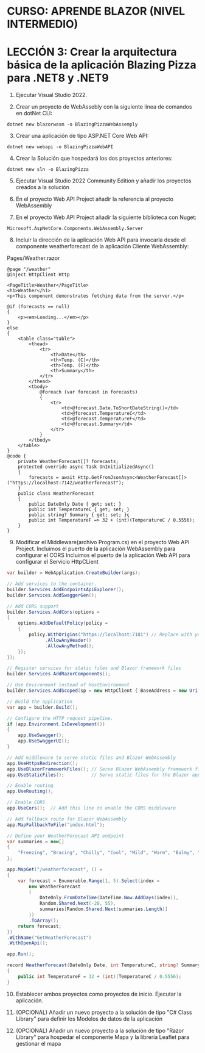 # CURSO: APRENDE BLAZOR (NIVEL INTERMEDIO)

# LECCIÓN 3: Crear la arquitectura básica de la aplicación Blazing Pizza para .NET8 y .NET9

1. Ejecutar Visual Studio 2022.

2. Crear un proyecto de WebAssebly con la siguiente línea de comandos en dotNet CLI:

```
dotnet new blazorwasm -o BlazingPizzaWebAssemply
```

3. Crear una aplicación de tipo ASP.NET Core Web API:

```
dotnet new webapi -o BlazingPizzaWebAPI
```

4. Crear la Solución que hospedará los dos proyectos anteriores:

```
dotnet new sln -o BlazingPizza
```

5. Ejecutar Visual Studio 2022 Community Edition y añadir los proyectos creados a la solución

6. En el proyecto Web API Project añadir la referencia al proyecto WebAssembly

7. En el proyecto Web API Project añadir la siguiente biblioteca con Nuget: 

```
Microsoft.AspNetCore.Components.WebAssembly.Server
```

8. Incluir la dirección de la aplicación Web API para invocarla desde el componente weatherforecast de la aplicación Cliente WebAssembly:

Pages/Weather.razor

```razor
@page "/weather"
@inject HttpClient Http

<PageTitle>Weather</PageTitle>
<h1>Weather</h1>
<p>This component demonstrates fetching data from the server.</p>

@if (forecasts == null)
{
    <p><em>Loading...</em></p>
}
else
{
    <table class="table">
        <thead>
            <tr>
                <th>Date</th>
                <th>Temp. (C)</th>
                <th>Temp. (F)</th>
                <th>Summary</th>
            </tr>
        </thead>
        <tbody>
            @foreach (var forecast in forecasts)
            {
                <tr>
                    <td>@forecast.Date.ToShortDateString()</td>
                    <td>@forecast.TemperatureC</td>
                    <td>@forecast.TemperatureF</td>
                    <td>@forecast.Summary</td>
                </tr>
            }
        </tbody>
    </table>
}
@code {
    private WeatherForecast[]? forecasts;
    protected override async Task OnInitializedAsync()
    {
        forecasts = await Http.GetFromJsonAsync<WeatherForecast[]>("https://localhost:7142/weatherforecast");
    }
    public class WeatherForecast
    {
        public DateOnly Date { get; set; }
        public int TemperatureC { get; set; }
        public string? Summary { get; set; }ç
        public int TemperatureF => 32 + (int)(TemperatureC / 0.5556);
    }
}
```

9. Modificar el Middleware(archivo Program.cs) en el proyecto Web API Project.
   Incluimos el puerto de la aplicación WebAssembly para configurar el CORS
   Incluimos el puerto de la aplicación Web API para configurar el Servicio HttpCLient

```csharp
var builder = WebApplication.CreateBuilder(args);

// Add services to the container.
builder.Services.AddEndpointsApiExplorer();
builder.Services.AddSwaggerGen();

// Add CORS support
builder.Services.AddCors(options =
{
    options.AddDefaultPolicy(policy =
    {
        policy.WithOrigins("https://localhost:7181") // Replace with your Blazor app's URL
              .AllowAnyHeader()
              .AllowAnyMethod();
    });
});

// Register services for static files and Blazor framework files
builder.Services.AddRazorComponents();

// Use Environment instead of HostEnvironment
builder.Services.AddScoped(sp = new HttpClient { BaseAddress = new Uri("https://localhost:7268/") });

// Build the application
var app = builder.Build();

// Configure the HTTP request pipeline.
if (app.Environment.IsDevelopment())
{
    app.UseSwagger();
    app.UseSwaggerUI();
}

// Add middleware to serve static files and Blazor WebAssembly
app.UseHttpsRedirection();
app.UseBlazorFrameworkFiles(); // Serve Blazor WebAssembly framework files
app.UseStaticFiles();          // Serve static files for the Blazor app

// Enable routing
app.UseRouting();

// Enable CORS
app.UseCors();  // Add this line to enable the CORS middleware

// Add fallback route for Blazor WebAssembly
app.MapFallbackToFile("index.html");

// Define your WeatherForecast API endpoint
var summaries = new[]
{
    "Freezing", "Bracing", "Chilly", "Cool", "Mild", "Warm", "Balmy", "Hot", "Sweltering", "Scorching"
};

app.MapGet("/weatherforecast", () =
{
    var forecast = Enumerable.Range(1, 5).Select(index =
        new WeatherForecast
        (
            DateOnly.FromDateTime(DateTime.Now.AddDays(index)),
            Random.Shared.Next(-20, 55),
            summaries[Random.Shared.Next(summaries.Length)]
        ))
        .ToArray();
    return forecast;
})
.WithName("GetWeatherForecast")
.WithOpenApi();

app.Run();

record WeatherForecast(DateOnly Date, int TemperatureC, string? Summary)
{
    public int TemperatureF = 32 + (int)(TemperatureC / 0.5556);
}
```

10. Establecer ambos proyectos como proyectos de inicio. Ejecutar la aplicación.

11. (OPCIONAL) Añadir un nuevo proyecto a la solución de tipo "C# Class Library" para definir los Modelos de datos de la aplicación

12. (OPCIONAL) Añadir un nuevo proyecto a la solución de tipo "Razor Library" para hospedar el componente Mapa y la librería Leaflet para gestionar el mapa
